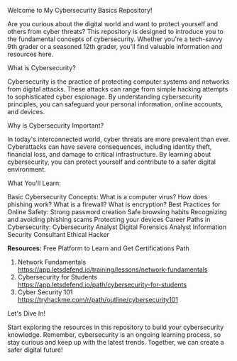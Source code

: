 Welcome to My Cybersecurity Basics Repository!

Are you curious about the digital world and want to protect yourself and others from cyber threats? This repository is designed to introduce you to the fundamental concepts of cybersecurity. Whether you're a tech-savvy 9th grader or a seasoned 12th grader, you'll find valuable information and resources here.

What is Cybersecurity?

Cybersecurity is the practice of protecting computer systems and networks from digital attacks. These attacks can range from simple hacking attempts to sophisticated cyber espionage. By understanding cybersecurity principles, you can safeguard your personal information, online accounts, and devices.

Why is Cybersecurity Important?

In today's interconnected world, cyber threats are more prevalent than ever. Cyberattacks can have severe consequences, including identity theft, financial loss, and damage to critical infrastructure. By learning about cybersecurity, you can protect yourself and contribute to a safer digital environment.

What You'll Learn:

Basic Cybersecurity Concepts:
What is a computer virus?
How does phishing work?
What is a firewall?
What is encryption?
Best Practices for Online Safety:
Strong password creation
Safe browsing habits
Recognizing and avoiding phishing scams
Protecting your devices
Career Paths in Cybersecurity:
Cybersecurity Analyst
Digital Forensics Analyst
Information Security Consultant
Ethical Hacker

**Resources:**
Free Platform to Learn and Get Certifications Path

1. Network Fundamentals 
https://app.letsdefend.io/training/lessons/network-fundamentals
2. Cybersecurity for Students
https://app.letsdefend.io/path/cybersecurity-for-students
3. Cyber Security 101
https://tryhackme.com/r/path/outline/cybersecurity101



Let's Dive In!

Start exploring the resources in this repository to build your cybersecurity knowledge. Remember, cybersecurity is an ongoing learning process, so stay curious and keep up with the latest trends. Together, we can create a safer digital future!
